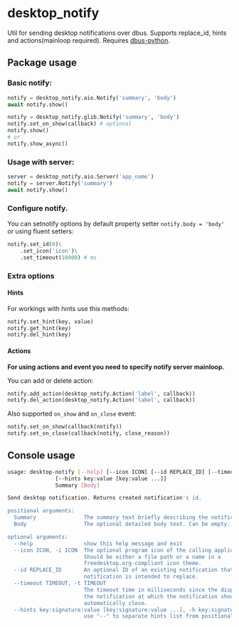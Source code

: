 # desktop_notify

Util for sending desktop notifications over dbus. Supports replace_id, hints and actions(mainloop required).
Requires [dbus-python](https://pypi.org/project/dbus-python/).

## Package usage

### Basic notify:
```python
notify = desktop_notify.aio.Notify('summary', 'body')
await notify.show()
```
```python
notify = desktop_notify.glib.Notify('summary', 'body')
notify.set_on_show(callback) # optional
notify.show()
# or
notify.show_async()
```

### Usage with server:
```python
server = desktop_notify.aio.Server('app_name')
notify = server.Notify('summary')
await notify.show()
```
### Configure notify.
You can setnotify options by default property setter `notify.body = 'body'` or using fluent setters:
```python
notify.set_id(0)\
	.set_icon('icon')\
	.set_timeout(10000) # ms
```

### Extra options

#### Hints

For workings with hints use this methods:

```python
notify.set_hint(key, value)
notify.get_hint(key)
notify.del_hint(key)
```

#### Actions

**For using actions and event you need to specify notify server mainloop.**

You can add or delete action:

```python
notify.add_action(desktop_notify.Action('label', callback))
notify.del_action(desktop_notify.Action('label', callback))
```

Also supported `on_show` and `on_close` event:

```python
notify.set_on_show(callback(notify))
notify.set_on_close(callback(notify, close_reason))
```

## Console usage

```bash
usage: desktop-notify [--help] [--icon ICON] [--id REPLACE_ID] [--timeout TIMEOUT]
               [--hints key:value [key:value ...]]
               Summary [Body]

Send desktop notification. Returns created notification's id.

positional arguments:
  Summary               The summary text briefly describing the notification.
  Body                  The optional detailed body text. Can be empty.

optional arguments:
  --help                show this help message and exit
  --icon ICON, -i ICON  The optional program icon of the calling application.
                        Should be either a file path or a name in a
                        freedesktop.org-compliant icon theme.
  --id REPLACE_ID       An optional ID of an existing notification that this
                        notification is intended to replace.
  --timeout TIMEOUT, -t TIMEOUT
                        The timeout time in milliseconds since the display of
                        the notification at which the notification should
                        automatically close.
  --hints key:signature:value [key:signature:value ...], -h key:signature:value [key:signature:value ...]
                        use "--" to separate hints list from positional args
```

